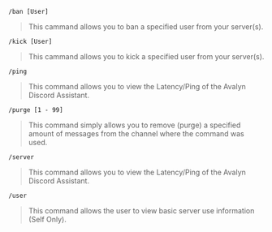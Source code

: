 `/ban [User]`
> This cammand allows you to ban a specified user from your server(s).

`/kick [User]`
> This cammand allows you to kick a specified user from your server(s).

`/ping`
> This command allows you to view the Latency/Ping of the Avalyn Discord Assistant.

`/purge [1 - 99]`
> This command simply allows you to remove (purge) a specified amount of messages from the channel where the command was used.

`/server`
> This command allows you to view the Latency/Ping of the Avalyn Discord Assistant.

`/user`
> This command allows the user to view basic server use information (Self Only).
